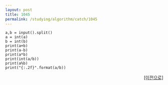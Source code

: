 ```yaml
---
layout: post
title: 1045
permalink: /studying/algorithm/catch/1045
---
```


```
a,b = input().split()
a = int(a)
b = int(b)
print(a+b)
print(a-b)
print(a*b)
print(int(a/b))
print(a%b)
print("{:.2f}".format(a/b))

```
  
    
    
<div style="text-align: right"> <a href = 'https://namhyo01.github.io/studying/algorithm/catch'> [이전으로] </a> </div>

